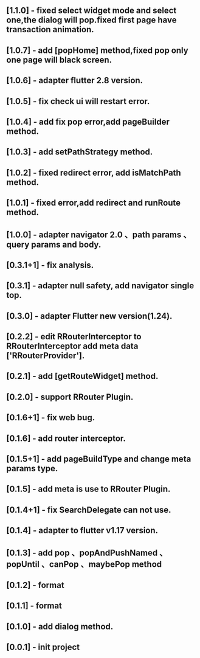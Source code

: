 ## [1.1.0] - fixed select widget mode and select one,the dialog will pop.fixed first page have transaction animation.

## [1.0.7] - add [popHome] method,fixed pop only one page will black screen.

## [1.0.6] - adapter flutter 2.8 version.

## [1.0.5] - fix check ui will restart error.

## [1.0.4] - add fix pop error,add pageBuilder method.

## [1.0.3] - add setPathStrategy method.

## [1.0.2] - fixed redirect error, add isMatchPath method.

## [1.0.1] - fixed error,add redirect and runRoute method.

## [1.0.0] - adapter navigator 2.0 、path params 、query params and body.

## [0.3.1+1] - fix analysis.

## [0.3.1] - adapter null safety, add navigator single top.

## [0.3.0] - adapter Flutter new version(1.24).

## [0.2.2] - edit RRouterInterceptor to RRouterInterceptor add meta data ['RRouterProvider'].

## [0.2.1] - add [getRouteWidget] method.

## [0.2.0] - support RRouter Plugin.

## [0.1.6+1] - fix web bug.

## [0.1.6] - add router interceptor.

## [0.1.5+1] - add pageBuildType and change meta params type.

## [0.1.5] - add meta is use to RRouter Plugin.

## [0.1.4+1] - fix SearchDelegate can not use.

## [0.1.4] - adapter to flutter v1.17 version.

## [0.1.3] - add pop 、popAndPushNamed 、popUntil 、canPop 、maybePop method

## [0.1.2] - format

## [0.1.1] - format

## [0.1.0] - add dialog method.

## [0.0.1] - init project
